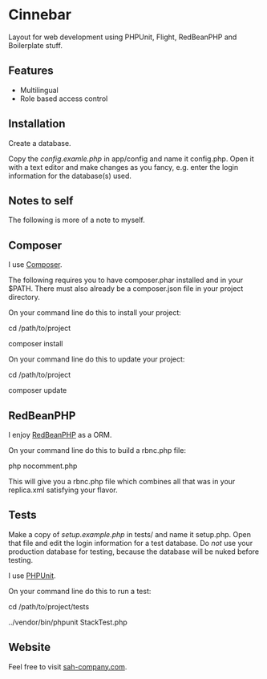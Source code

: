 Cinnebar
========

Layout for web development using PHPUnit, Flight, RedBeanPHP and Boilerplate stuff.


Features
--------

* Multilingual
* Role based access control

Installation
------------

Create a database.

Copy the _config.examle.php_ in app/config and name it config.php.
Open it with a text editor and make changes as you fancy, e.g. enter the login information for the database(s) used.


Notes to self
-------------

The following is more of a note to myself.


Composer
--------

I use [Composer](http://getcomposer.org/).

The following requires you to have composer.phar installed and in your $PATH.
There must also already be a composer.json file in your project directory.

On your command line do this to install your project:

cd /path/to/project

composer install

On your command line do this to update your project:

cd /path/to/project

composer update

RedBeanPHP
----------

I enjoy [RedBeanPHP](http://redbeanphp.com/) as a ORM.

On your command line do this to build a rbnc.php file:

php nocomment.php

This will give you a rbnc.php file which combines all that was in your replica.xml satisfying your flavor.


Tests
-----

Make a copy of _setup.example.php_ in tests/ and name it setup.php. Open that file and edit the login information for a test database. Do _not_ use your production database for testing, because the database will be nuked before testing.

I use [PHPUnit](http://phpunit.de/).

On your command line do this to run a test:

cd /path/to/project/tests

../vendor/bin/phpunit StackTest.php


Website
-------

Feel free to visit [sah-company.com](http://sah-company.com).